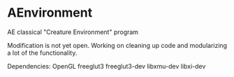 # AEnvironment
AE classical "Creature Environment" program

Modification is not yet open. Working on cleaning up code and modularizing a lot of the functionality.


Dependencies:
OpenGL
freeglut3
freeglut3-dev
libxmu-dev 
libxi-dev
